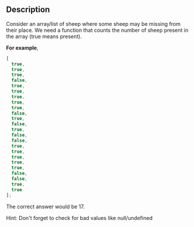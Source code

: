 ## Description

Consider an array/list of sheep where some sheep may be missing from their place. We need a function that counts the number of sheep present in the array (true means present).

**For example**,

```ts
[
  true,
  true,
  true,
  false,
  true,
  true,
  true,
  true,
  true,
  false,
  true,
  false,
  true,
  false,
  false,
  true,
  true,
  true,
  true,
  true,
  false,
  false,
  true,
  true
];
```

The correct answer would be 17.

Hint: Don't forget to check for bad values like null/undefined
